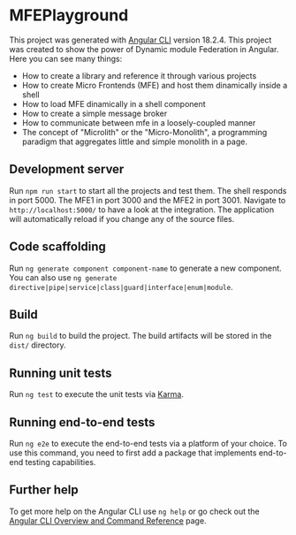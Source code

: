 # MFEPlayground

This project was generated with [Angular CLI](https://github.com/angular/angular-cli) version 18.2.4.
This project was created to show the power of Dynamic module Federation in Angular. Here you can see many things:
- How to create a library and reference it through various projects
- How to create Micro Frontends (MFE) and host them dinamically inside a shell
- How to load MFE dinamically in a shell component
- How to create a simple message broker
- How to communicate between mfe in a loosely-coupled manner
- The concept of "Microlith" or the "Micro-Monolith", a programming paradigm that aggregates little and simple monolith in a page.

## Development server

Run `npm run start` to start all the projects and test them. The shell responds in port 5000. The MFE1 in port 3000 and the MFE2 in port 3001. Navigate to `http://localhost:5000/` to have a look at the integration. The application will automatically reload if you change any of the source files.

## Code scaffolding

Run `ng generate component component-name` to generate a new component. You can also use `ng generate directive|pipe|service|class|guard|interface|enum|module`.

## Build

Run `ng build` to build the project. The build artifacts will be stored in the `dist/` directory.

## Running unit tests

Run `ng test` to execute the unit tests via [Karma](https://karma-runner.github.io).

## Running end-to-end tests

Run `ng e2e` to execute the end-to-end tests via a platform of your choice. To use this command, you need to first add a package that implements end-to-end testing capabilities.

## Further help

To get more help on the Angular CLI use `ng help` or go check out the [Angular CLI Overview and Command Reference](https://angular.io/cli) page.
